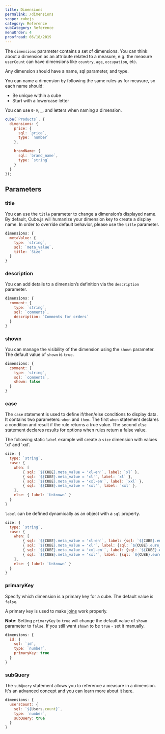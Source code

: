 ```yaml
---
title: Dimensions
permalink: /dimensions
scope: cubejs
category: Reference
subCategory: Reference
menuOrder: 4
proofread: 06/18/2019
---
```


The `dimensions` parameter contains a set of dimensions. You can think about a dimension as an attribute related to a measure, e.g. the measure `userCount` can have dimensions like `country`, `age`, `occupation`, etc.

Any dimension should have a name, sql parameter, and type.

You can name a dimension by following the same rules as for measure, so each name should:
- Be unique within a cube
- Start with a lowercase letter

You can use `0-9`, `_`, and letters when naming a dimension.

```javascript
cube(`Products`, {
  dimensions: {
    price: {
      sql: `price`,
      type: `number`
    },

    brandName: {
      sql: `brand_name`,
      type: `string`
    }
  }
});
```

## Parameters

### title
You can use the `title` parameter to change a dimension’s displayed name. By default, Cube.js will humanize your dimension key to create a display name.
In order to override default behavior, please use the `title` parameter.

```javascript
dimensions: {
  metaValue: {
    type: `string`,
    sql: `meta_value`,
    title: `Size`
  }
}
```

### description
You can add details to a dimension’s definition via the `description` parameter.

```javascript
dimensions: {
  comment: {
    type: `string`,
    sql: `comments`,
    description: `Comments for orders`
  }
}
```

### shown
You can manage the visibility of the dimension using the `shown` parameter. The default value of `shown` is `true`.

```javascript
dimensions: {
  comment: {
    type: `string`,
    sql: `comments`,
    shown: false
  }
}
```

### case
The `case` statement is used to define if/then/else conditions to display data.
It contains two parameters: `when` and `then`.
The first `when` statement declares a condition and result if the rule returns a true value.
The second `else` statement declares results for options when rules return a false value.


The following static `label` example will create a `size` dimension with values 'xl' and 'xxl'.

```javascript
size: {
  type: `string`,
  case: {
    when: [
        { sql: `${CUBE}.meta_value = 'xl-en'`, label: `xl` },
        { sql: `${CUBE}.meta_value = 'xl'`, label: `xl` },
        { sql: `${CUBE}.meta_value = 'xxl-en'`, label: `xxl` },
        { sql: `${CUBE}.meta_value = 'xxl'`, label: `xxl` },
    ],
    else: { label: `Unknown` }
  }
}
```

`label` can be defined dynamically as an object with a `sql` property.

```javascript
size: {
  type: `string`,
  case: {
    when: [
        { sql: `${CUBE}.meta_value = 'xl-en'`, label: {sql: `${CUBE}.english_size`} },
        { sql: `${CUBE}.meta_value = 'xl'`, label: {sql: `${CUBE}.euro_size`} },
        { sql: `${CUBE}.meta_value = 'xxl-en'`, label: {sql: `${CUBE}.english_size`} },
        { sql: `${CUBE}.meta_value = 'xxl'`, label: {sql: `${CUBE}.euro_size`} },
    ],
    else: { label: `Unknown` }
  }
}
```

### primaryKey
Specify which dimension is a primary key for a cube. The default value is `false`.

A primary key is used to make [joins](joins) work properly.

<div class="block help-block">
  <p>
    <b>Note:</b>
    Setting <code>primaryKey</code> to <code>true</code> will change the default value of <code>shown</code>
    parameter to <code>false</code>. If you still want <code>shown</code> to be <code>true</code> - set it manually.
  </p>
</div>

```javascript
dimensions: {
  id: {
    sql: `id`,
    type: `number`,
    primaryKey: true
  }
}
```

### subQuery
The `subQuery` statement allows you to reference a measure in a dimension. It's an advanced concept and you can learn more about it [here](subquery).

```javascript
dimensions: {
  usersCount: {
    sql: `${Users.count}`,
    type: `number`,
    subQuery: true
  }
}
```
